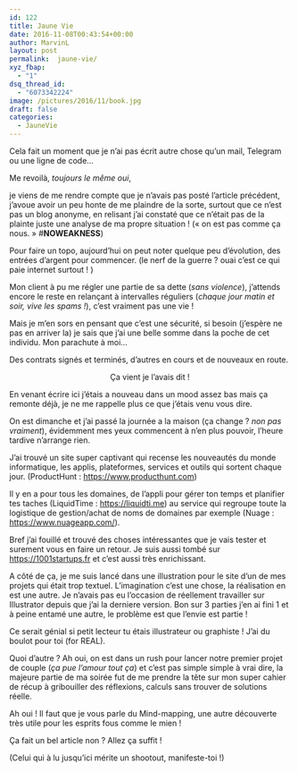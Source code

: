 ```yaml
---
id: 122
title: Jaune Vie
date: 2016-11-08T00:43:54+00:00
author: MarvinL
layout: post
permalink:  jaune-vie/
xyz_fbap:
  - "1"
dsq_thread_id:
  - "6073342224"
image: /pictures/2016/11/book.jpg
draft: false
categories:
  - JauneVie
---
```

Cela fait un moment que je n&rsquo;ai pas écrit autre chose qu&rsquo;un mail, Telegram ou une ligne de code…
  
Me revoilà, _toujours le même oui_,
  
je viens de me rendre compte que je n&rsquo;avais pas posté l&rsquo;article précédent, j&rsquo;avoue avoir un peu honte de me plaindre de la sorte, surtout que ce n&rsquo;est pas un blog anonyme, en relisant j&rsquo;ai constaté que ce n’était pas de la plainte juste une analyse de ma propre situation ! (« on est pas comme ça nous. » #**NOWEAKNESS**)

Pour faire un topo, aujourd&rsquo;hui on peut noter quelque peu d&rsquo;évolution, des entrées d&rsquo;argent pour commencer. (le nerf de la guerre ? ouai c&rsquo;est ce qui paie internet surtout ! )

Mon client à pu me régler une partie de sa dette (_sans violence_), j&rsquo;attends encore le reste en relançant à intervalles réguliers (_chaque jour matin et soir, vive les spams !_), c&rsquo;est vraiment pas une vie !
  
Mais je m&rsquo;en sors en pensant que c&rsquo;est une sécurité, si besoin (j&rsquo;espère ne pas en arriver la) je sais que j&rsquo;ai une belle somme dans la poche de cet individu. Mon parachute à moi…

Des contrats signés et terminés, d&rsquo;autres en cours et de nouveaux en route.

<p style="text-align: center;">
  Ça vient je l&rsquo;avais dit !
</p>

En venant écrire ici j&rsquo;étais a nouveau dans un mood assez bas mais ça remonte déjà, je ne me rappelle plus ce que j&rsquo;étais venu vous dire.
  
On est dimanche et j&rsquo;ai passé la journée a la maison (ça change ? _non pas vraiment_), évidemment mes yeux commencent à n&rsquo;en plus pouvoir, l&rsquo;heure tardive n&rsquo;arrange rien.

J&rsquo;ai trouvé un site super captivant qui recense les nouveautés du monde informatique, les applis, plateformes, services et outils qui sortent chaque jour. (ProductHunt : https://www.producthunt.com)
  
Il y en a pour tous les domaines, de l&rsquo;appli pour gérer ton temps et planifier tes taches (LiquidTime : https://liquidti.me) au service qui regroupe toute la logistique de gestion/achat de noms de domaines par exemple (Nuage : https://www.nuageapp.com/).
  
Bref j&rsquo;ai fouillé et trouvé des choses intéressantes que je vais tester et surement vous en faire un retour. Je suis aussi tombé sur https://1001startups.fr et c&rsquo;est aussi très enrichissant.

A côté de ça, je me suis lancé dans une illustration pour le site d&rsquo;un de mes projets qui était trop textuel. L&rsquo;imagination c&rsquo;est une chose, la réalisation en est une autre. Je n&rsquo;avais pas eu l&rsquo;occasion de réellement travailler sur Illustrator depuis que j&rsquo;ai la derniere version. Bon sur 3 parties j&rsquo;en ai fini 1 et à peine entamé une autre, le problème est que l&rsquo;envie est partie !
  
Ce serait génial si petit lecteur tu étais illustrateur ou graphiste ! J&rsquo;ai du boulot pour toi (for REAL).

Quoi d&rsquo;autre ? Ah oui, on est dans un rush pour lancer notre premier projet de couple (_ça pue l&rsquo;amour tout ça_) et c&rsquo;est pas simple simple à vrai dire, la majeure partie de ma soirée fut de me prendre la tête sur mon super cahier de récup à gribouiller des réflexions, calculs sans trouver de solutions réelle.

Ah oui ! Il faut que je vous parle du Mind-mapping, une autre découverte très utile pour les esprits fous comme le mien !

Ça fait un bel article non ? Allez ça suffit !

(Celui qui à lu jusqu&rsquo;ici mérite un shootout, manifeste-toi !)
